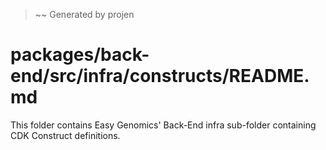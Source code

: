 > ~~ Generated by projen
# packages/back-end/src/infra/constructs/README.md
This folder contains Easy Genomics' Back-End infra sub-folder containing CDK Construct definitions.